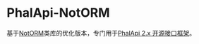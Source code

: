 # PhalApi-NotORM

基于[NotORM](https://www.notorm.com/)类库的优化版本，专门用于[PhalApi 2.x 开源接口框架](https://www.phalapi.net)。
